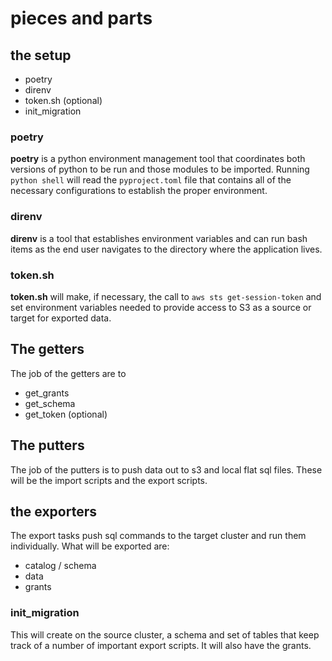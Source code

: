# pieces and parts

## the setup
- poetry
- direnv
- token.sh (optional)
- init_migration

### poetry
**poetry** is a python environment management tool that coordinates both versions of python to be run and those modules to be imported. Running `python shell` will read the `pyproject.toml` file that contains all of the necessary configurations to establish the proper environment.

### direnv
**direnv** is a tool that establishes environment variables and can run bash items as the end user navigates to the directory where the application lives. 

### token.sh
**token.sh** will make, if necessary, the call to `aws sts get-session-token` and set environment variables needed to provide access to S3 as a source or target for exported data.

## The getters
The job of the getters are to 
- get_grants
- get_schema
- get_token (optional)


## The putters
The job of the putters is to push data out to s3 and local flat sql files. These will be the import scripts and the export scripts.

## the exporters
The export tasks push sql commands to the target cluster and run them individually. What will be exported are:
- catalog / schema
- data
- grants




### init\_migration
This will create on the source cluster, a schema and set of tables that keep track of a number of important export scripts. It will also have the grants. 